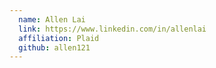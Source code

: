 ```yaml
---
  name: Allen Lai
  link: https://www.linkedin.com/in/allenlai
  affiliation: Plaid
  github: allen121
---
```

